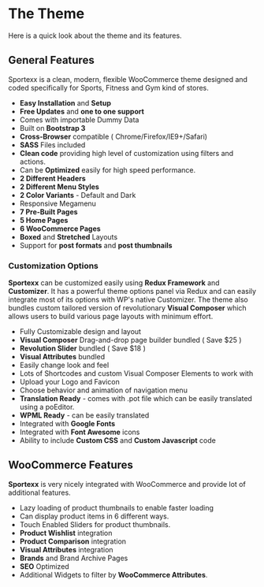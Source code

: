 # The Theme

Here is a quick look about the theme and its features.

## General Features

Sportexx is a clean, modern, flexible WooCommerce theme designed and coded specifically for Sports, Fitness and Gym kind of stores.

* **Easy Installation** and **Setup**
* **Free Updates** and **one to one support**
* Comes with importable Dummy Data
* Built on **Bootstrap 3**
* **Cross-Browser** compatible ( Chrome/Firefox/IE9+/Safari)
* **SASS** Files included
* **Clean code** providing high level of customization using filters and actions.
* Can be **Optimized** easily for high speed performance.
* **2 Different Headers**
* **2 Different Menu Styles**
* **2 Color Variants** - Default and Dark
* Responsive Megamenu
* **7 Pre-Built Pages**
* **5 Home Pages**
* **6 WooCommerce Pages**
* **Boxed** and **Stretched** Layouts
* Support for **post formats** and **post thumbnails**

### Customization Options

**Sportexx** can be customized easily using **Redux Framework** and **Customizer**. It has a powerful theme options panel via Redux and can easily integrate most of its options with WP's native Customizer. The theme also bundles custom tailored version of revolutionary **Visual Composer** which allows users to build various page layouts with minimum effort.

* Fully Customizable design and layout
* **Visual Composer** Drag-and-drop page builder bundled ( Save $25 )
* **Revolution Slider** bundled ( Save $18 )
* **Visual Attributes** bundled
* Easily change look and feel
* Lots of Shortcodes and custom Visual Composer Elements to work with
* Upload your Logo and Favicon
* Choose behavior and animation of navigation menu
* **Translation Ready** - comes with .pot file which can be easily translated using a poEditor.
* **WPML Ready** - can be easily translated
* Integrated with **Google Fonts**
* Integrated with **Font Awesome** icons
* Ability to include **Custom CSS** and **Custom Javascript** code

## WooCommerce Features
**Sportexx** is very nicely integrated with WooCommerce and provide lot of additional features.

* Lazy loading of product thumbnails to enable faster loading
* Can display product items in 6 different ways.
* Touch Enabled Sliders for product thumbnails.
* **Product Wishlist** integration
* **Product Comparison** integration
* **Visual Attributes** integration
* **Brands** and Brand Archive Pages
* **SEO** Optimized
* Additional Widgets to filter by **WooCommerce Attributes**.
